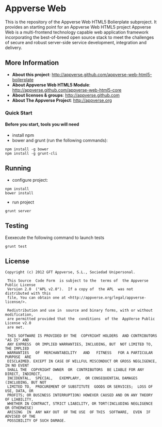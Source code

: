 Appverse Web 
============

This is the repository of the Appverse Web HTML5 Bolierplate subproject. It provides an starting point for an Appverse Web HTML5 project
Appverse Web is a multi-frontend technology capable web application framework incorporating the best-of-breed open source stack to meet the challenges of secure and robust server-side service development, integration and delivery.

## More Information

* **About this project**: <http://appverse.github.com/appverse-web-html5-boilerplate>
* **About Appverse Web HTML5 Module**: <http://appverse.github.com/appverse-web-html5-core>
* **About licenses & groups**: <http://appverse.github.com>
* **About The Appverse Project**: <http://appverse.org>

### Quick Start

#### Before you start, tools you will need

* install npm
* bower and grunt (run the following commands):

```script
npm install -g bower
npm install -g grunt-cli
```

## Running

* configure project:

```script
npm install
bower install
```
* run project

`grunt server`

## Testing

Exexecute the following command to launch tests

`grunt test`

## License

    Copyright (c) 2012 GFT Appverse, S.L., Sociedad Unipersonal.

     This Source  Code Form  is subject to the  terms of  the Appverse Public License 
     Version 2.0  ("APL v2.0").  If a copy of  the APL  was not  distributed with this 
     file, You can obtain one at <http://appverse.org/legal/appverse-license/>.

     Redistribution and use in  source and binary forms, with or without modification, 
     are permitted provided that the  conditions  of the  AppVerse Public License v2.0 
     are met.

     THIS SOFTWARE IS PROVIDED BY THE  COPYRIGHT HOLDERS  AND CONTRIBUTORS "AS IS" AND
     ANY EXPRESS  OR IMPLIED WARRANTIES, INCLUDING, BUT  NOT LIMITED TO,   THE IMPLIED
     WARRANTIES   OF  MERCHANTABILITY   AND   FITNESS   FOR A PARTICULAR  PURPOSE  ARE
     DISCLAIMED. EXCEPT IN CASE OF WILLFUL MISCONDUCT OR GROSS NEGLIGENCE, IN NO EVENT
     SHALL THE  COPYRIGHT OWNER  OR  CONTRIBUTORS  BE LIABLE FOR ANY DIRECT, INDIRECT,
     INCIDENTAL,  SPECIAL,   EXEMPLARY,  OR CONSEQUENTIAL DAMAGES  (INCLUDING, BUT NOT
     LIMITED TO,  PROCUREMENT OF SUBSTITUTE  GOODS OR SERVICES;  LOSS OF USE, DATA, OR
     PROFITS; OR BUSINESS INTERRUPTION) HOWEVER CAUSED AND ON ANY THEORY OF LIABILITY,
     WHETHER IN CONTRACT, STRICT LIABILITY, OR TORT(INCLUDING NEGLIGENCE OR OTHERWISE) 
     ARISING  IN  ANY WAY OUT  OF THE USE  OF THIS  SOFTWARE,  EVEN  IF ADVISED OF THE 
     POSSIBILITY OF SUCH DAMAGE.
